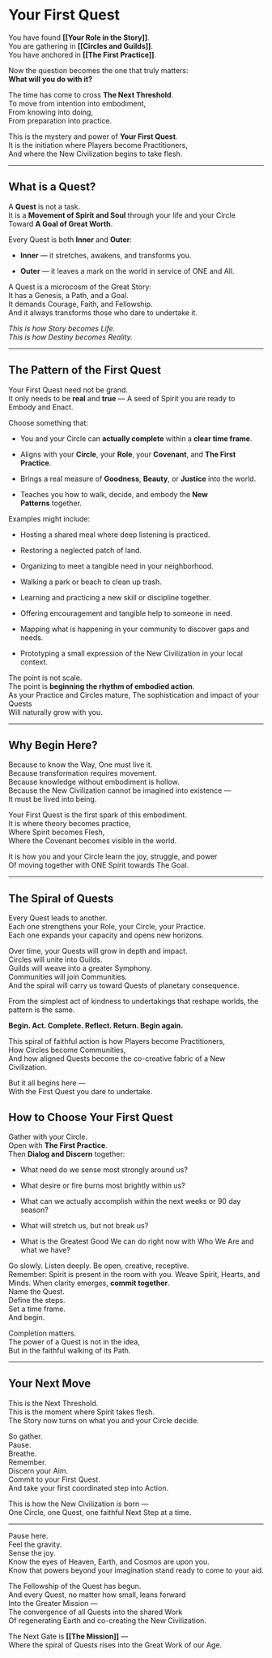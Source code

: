# Your First Quest

You have found **[[Your Role in the Story]]**.  
You are gathering in **[[Circles and Guilds]]**.  
You have anchored in **[[The First Practice]]**.

Now the question becomes the one that truly matters:  
**What will you do with it?**

The time has come to cross **The Next Threshold**.  
To move from intention into embodiment,  
From knowing into doing,  
From preparation into practice.

This is the mystery and power of **Your First Quest**.  
It is the initiation where Players become Practitioners,  
And where the New Civilization begins to take flesh.

---

## What is a Quest?

A **Quest** is not a task.  
It is a **Movement of Spirit and Soul** through your life and your Circle  
Toward **A Goal of Great Worth**.

Every Quest is both **Inner** and **Outer**:

- **Inner** — it stretches, awakens, and transforms you.
    
- **Outer** — it leaves a mark on the world in service of ONE and All.
    

A Quest is a microcosm of the Great Story:  
It has a Genesis, a Path, and a Goal.  
It demands Courage, Faith, and Fellowship.  
And it always transforms those who dare to undertake it.

_This is how Story becomes Life.  
This is how Destiny becomes Reality._

---

## The Pattern of the First Quest

Your First Quest need not be grand.  
It only needs to be **real** and **true** — 
A seed of Spirit you are ready to Embody and Enact.

Choose something that:

- You and your Circle can **actually complete** within a **clear time frame**.
    
- Aligns with your **Circle**, your **Role**, your **Covenant**, and **The First Practice**.
    
- Brings a real measure of **Goodness**, **Beauty**, or **Justice** into the world.
    
- Teaches you how to walk, decide, and embody the **New Patterns** together.
    

Examples might include:

- Hosting a shared meal where deep listening is practiced.
    
- Restoring a neglected patch of land.
    
- Organizing to meet a tangible need in your neighborhood.
    
- Walking a park or beach to clean up trash.
    
- Learning and practicing a new skill or discipline together.
    
- Offering encouragement and tangible help to someone in need.
    
- Mapping what is happening in your community to discover gaps and needs.
    
- Prototyping a small expression of the New Civilization in your local context.    
    

The point is not scale.  
The point is **beginning the rhythm of embodied action**.  
As your Practice and Circles mature, 
The sophistication and impact of your Quests  
Will naturally grow with you.  

---

## Why Begin Here?

Because to know the Way, One must live it.  
Because transformation requires movement.  
Because knowledge without embodiment is hollow.  
Because the New Civilization cannot be imagined into existence —  
It must be lived into being.

Your First Quest is the first spark of this embodiment.  
It is where theory becomes practice,  
Where Spirit becomes Flesh,  
Where the Covenant becomes visible in the world.

It is how you and your Circle learn the joy, struggle, and power  
Of moving together with ONE Spirit towards The Goal.

---

## The Spiral of Quests

Every Quest leads to another.  
Each one strengthens your Role, your Circle, your Practice.  
Each one expands your capacity and opens new horizons.

Over time, your Quests will grow in depth and impact.  
Circles will unite into Guilds.  
Guilds will weave into a greater Symphony.  
Communities will join Communities.  
And the spiral will carry us toward Quests of planetary consequence.

From the simplest act of kindness to undertakings that reshape worlds, the pattern is the same.

**Begin. Act. Complete. Reflect. Return. Begin again.**

This spiral of faithful action is how Players become Practitioners,  
How Circles become Communities,  
And how aligned Quests become the co-creative fabric of a New Civilization.

But it all begins here —  
With the First Quest you dare to undertake.

## How to Choose Your First Quest

Gather with your Circle.  
Open with **The First Practice**.  
Then **Dialog and Discern** together:

- What need do we sense most strongly around us?
    
- What desire or fire burns most brightly within us?
    
- What can we actually accomplish within the next weeks or 90 day season?
    
- What will stretch us, but not break us?
    
- What is the Greatest Good We can do right now with Who We Are and what we have?  
    

Go slowly. Listen deeply. Be open, creative, receptive.  
Remember: Spirit is present in the room with you.
Weave Spirit, Hearts, and Minds. 
When clarity emerges, **commit together**.  
Name the Quest.  
Define the steps.  
Set a time frame.  
And begin.

Completion matters.  
The power of a Quest is not in the idea,  
But in the faithful walking of its Path.

---

## Your Next Move

This is the Next Threshold.  
This is the moment where Spirit takes flesh.  
The Story now turns on what you and your Circle decide.

So gather.  
Pause.  
Breathe.  
Remember.  
Discern your Aim.  
Commit to your First Quest.  
And take your first coordinated step into Action.

This is how the New Civilization is born —  
One Circle, one Quest, one faithful Next Step at a time.

---

Pause here.  
Feel the gravity.  
Sense the joy.  
Know the eyes of Heaven, Earth, and Cosmos are upon you.  
Know that powers beyond your imagination stand ready to come to your aid.

The Fellowship of the Quest has begun.  
And every Quest, no matter how small, leans forward  
Into the Greater Mission —  
The convergence of all Quests into the shared Work  
Of regenerating Earth and co-creating the New Civilization.

The Next Gate is **[[The Mission]]** —  
Where the spiral of Quests rises into the Great Work of our Age.
